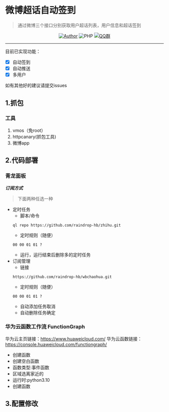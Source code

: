 # 微博超话自动签到
>通过微博三个接口分别获取用户超话列表，用户信息和超话签到
<p align="center">
    <a href="https://github.com/raindrop-hb"><img alt="Author" src="https://img.shields.io/badge/author-raindrop-blueviolet"/></a>
    <img alt="PHP" src="https://img.shields.io/badge/code-Python-success"/></a>
    <a href="https://jq.qq.com/?_wv=1027&k=fzhZMSbP"><img alt="QQ群" src="https://img.shields.io/badge/QQ-交流群-blackviolet"/></a>
</p>

------
目前已实现功能：

- [x] 自动签到
- [x] 自动推送
- [x] 多用户

如有其他好的建议请提交issues

## 1.抓包

### 工具

1. vmos（免root）
2. httpcanary(抓包工具)
3. 微博app

## 2.代码部署

### 青龙面板

***订阅方式***
> 下面两种任选一种
- 定时任务
    - 脚本/命令
     ```
     ql repo https://github.com/raindrop-hb/zhihu.git
     ```
    - 定时规则（随便）
     ```
     00 00 01 01 ?
     ```
    - 运行，运行结束后删除多的定时任务
- 订阅管理
    - 链接
     ```
     https://github.com/raindrop-hb/wbchaohua.git
     ```
    - 定时规则（随便）
     ```
     00 00 01 01 ?
     ```
    - 自动添加任务取消
    - 自动删除任务确定

### 华为云函数工作流 FunctionGraph
华为云主页链接：<https://www.huaweicloud.com/>
华为云函数链接：<https://console.huaweicloud.com/functiongraph/>
- 创建函数
- 创建空白函数
- 函数类型:事件函数
- 区域选离家近的
- 运行时:python3.10
- 创建函数

## 3.配置修改



